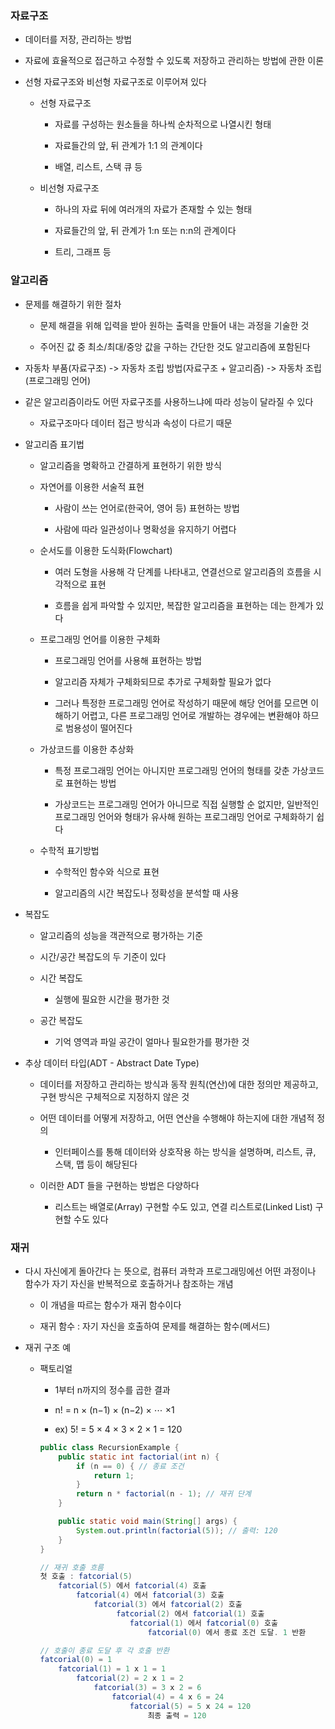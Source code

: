 ### 자료구조

* 데이터를 저장, 관리하는 방법

* 자료에 효율적으로 접근하고 수정할 수 있도록 저장하고 관리하는 방법에 관한 이론

* 선형 자료구조와 비선형 자료구조로 이루어져 있다

    - 선형 자료구조

        - 자료를 구성하는 원소들을 하나씩 순차적으로 나열시킨 형태

        - 자료들간의 앞, 뒤 관계가 1:1 의 관계이다

        - 배열, 리스트, 스택 큐 등

    - 비선형 자료구조

        - 하나의 자료 뒤에 여러개의 자료가 존재할 수 있는 형태

        - 자료들간의 앞, 뒤 관계가 1:n 또는 n:n의 관계이다

        - 트리, 그래프 등

### 알고리즘

* 문제를 해결하기 위한 절차

    - 문제 해결을 위해 입력을 받아 원하는 출력을 만들어 내는 과정을 기술한 것

    - 주어진 값 중 최소/최대/중앙 값을 구하는 간단한 것도 알고리즘에 포함된다 

* 자동차 부품(자료구조) -> 자동차 조립 방법(자료구조 + 알고리즘) -> 자동차 조립(프로그래밍 언어)

* 같은 알고리즘이라도 어떤 자료구조를 사용하느냐에 따라 성능이 달라질 수 있다

    - 자료구조마다 데이터 접근 방식과 속성이 다르기 때문

* 알고리즘 표기법

    - 알고리즘을 명확하고 간결하게 표현하기 위한 방식

    - 자연어를 이용한 서술적 표현

        - 사람이 쓰는 언어로(한국어, 영어 등) 표현하는 방법

        - 사람에 따라 일관성이나 명확성을 유지하기 어렵다

    - 순서도를 이용한 도식화(Flowchart)

        - 여러 도형을 사용해 각 단계를 나타내고, 연결선으로 알고리즘의 흐름을 시각적으로 표현

        - 흐름을 쉽게 파악할 수 있지만, 복잡한 알고리즘을 표현하는 데는 한계가 있다

    - 프로그래밍 언어를 이용한 구체화

        - 프로그래밍 언어를 사용해 표현하는 방법

        - 알고리즘 자체가 구체화되므로 추가로 구체화할 필요가 없다

        - 그러나 특정한 프로그래밍 언어로 작성하기 때문에 해당 언어를 모르면 이해하기 어렵고, 다른 프로그래밍 언어로 개발하는 경우에는 변환해야 하므로 범용성이 떨어진다

    - 가상코드를 이용한 추상화

        - 특정 프로그래밍 언어는 아니지만 프로그래밍 언어의 형태를 갖춘 가상코드로 표현하는 방법

        - 가상코드는 프로그래밍 언어가 아니므로 직접 실행할 순 없지만, 일반적인 프로그래밍 언어와 형태가 유사해 원하는 프로그래밍 언어로 구체화하기 쉽다

    - 수학적 표기방법

        - 수학적인 함수와 식으로 표현

        - 알고리즘의 시간 복잡도나 정확성을 분석할 때 사용

* 복잡도

    - 알고리즘의 성능을 객관적으로 평가하는 기준

    - 시간/공간 복잡도의 두 기준이 있다

    - 시간 복잡도

        - 실행에 필요한 시간을 평가한 것

    - 공간 복잡도

        - 기억 영역과 파일 공간이 얼마나 필요한가를 평가한 것
        

* 추상 데이터 타입(ADT - Abstract Date Type)

    - 데이터를 저장하고 관리하는 방식과 동작 원칙(연산)에 대한 정의만 제공하고, 구현 방식은 구체적으로 지정하지 않은 것

    - 어떤 데이터를 어떻게 저장하고, 어떤 연산을 수행해야 하는지에 대한 개념적 정의

        - 인터페이스를 통해 데이터와 상호작용 하는 방식을 설명하며, 리스트, 큐, 스택, 맵 등이 해당된다

    - 이러한 ADT 들을 구현하는 방법은 다양하다

        - 리스트는 배열로(Array) 구현할 수도 있고, 연결 리스트로(Linked List) 구현할 수도 있다

### 재귀

* 다시 자신에게 돌아간다 는 뜻으로, 컴퓨터 과학과 프로그래밍에선 어떤 과정이나 함수가 자기 자신을 반복적으로 호출하거나 참조하는 개념

    - 이 개념을 따르는 함수가 재귀 함수이다

    - 재귀 함수 : 자기 자신을 호출하여 문제를 해결하는 함수(메서드)

* 재귀 구조 예

    - 팩토리얼

        - 1부터 n까지의 정수를 곱한 결과

        - n! = n × (n−1) × (n−2) × ⋯ ×1

        - ex) 5! = 5 × 4 × 3 × 2 × 1 = 120

        ```java
        public class RecursionExample {
            public static int factorial(int n) {
                if (n == 0) { // 종료 조건
                    return 1;
                }
                return n * factorial(n - 1); // 재귀 단계
            }

            public static void main(String[] args) {
                System.out.println(factorial(5)); // 출력: 120
            }
        }

        // 재귀 호출 흐름
        첫 호출 : fatcorial(5)
            fatcorial(5) 에서 fatcorial(4) 호출
                fatcorial(4) 에서 fatcorial(3) 호출
                    fatcorial(3) 에서 fatcorial(2) 호출
                         fatcorial(2) 에서 fatcorial(1) 호출
                            fatcorial(1) 에서 fatcorial(0) 호출
                                fatcorial(0) 에서 종료 조건 도달. 1 반환
        
        // 호출이 종료 도달 후 각 호출 반환
        fatcorial(0) = 1
            fatcorial(1) = 1 x 1 = 1
                fatcorial(2) = 2 x 1 = 2
                    fatcorial(3) = 3 x 2 = 6
                        fatcorial(4) = 4 x 6 = 24
                            fatcorial(5) = 5 x 24 = 120
                                최종 출력 = 120
        ```
